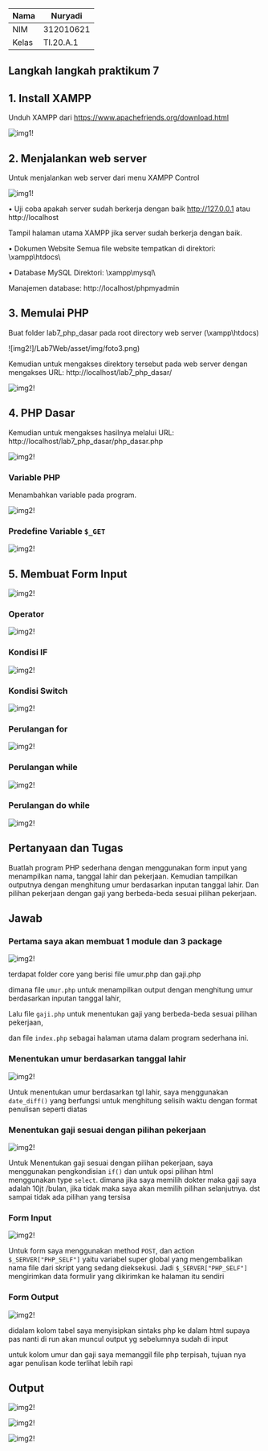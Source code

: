 | Nama      | Nuryadi |
| ----------- | ----------- |
| NIM     | 312010621      |
| Kelas   | TI.20.A.1        |

## Langkah langkah praktikum 7

## 1. Install XAMPP
Unduh XAMPP dari https://www.apachefriends.org/download.html

![img1!](/Lab7Web/asset/img/foto1.png)

## 2. Menjalankan web server
Untuk menjalankan web server dari menu XAMPP Control

![img1!](/Lab7Web/asset/img/foto2.png)

• Uji coba apakah server sudah berkerja dengan baik
http://127.0.0.1 atau http://localhost

Tampil halaman utama XAMPP jika server sudah berkerja dengan baik.

• Dokumen Website
Semua file website tempatkan di direktori: \xampp\htdocs\

• Database MySQL
Direktori: \xampp\mysql\

Manajemen database: http://localhost/phpmyadmin

## 3. Memulai PHP
Buat folder lab7_php_dasar pada root directory web server (\xampp\htdocs)

![img2!]/Lab7Web/asset/img/foto3.png)

Kemudian untuk mengakses direktory tersebut pada web server dengan mengakses URL:
http://localhost/lab7_php_dasar/

![img2!](/Lab7Web/asset/img/foto4.png)

## 4. PHP Dasar

Kemudian untuk mengakses hasilnya melalui URL:
http://localhost/lab7_php_dasar/php_dasar.php

![img2!](/Lab7Web/asset/img/foto5.png)

### Variable PHP
Menambahkan variable pada program.

![img2!](/Lab7Web/asset/img/foto6.png)

### Predefine Variable `$_GET`
![img2!](/Lab7Web/asset/img/foto7.png)

## 5. Membuat Form Input

![img2!](/Lab7Web/asset/img/foto8.png)

### Operator
![img2!](/Lab7Web/asset/img/foto9.png)

### Kondisi IF
![img2!](/Lab7Web/asset/img/foto10.png)

### Kondisi Switch
![img2!](/Lab7Web/asset/img/foto11.png)

### Perulangan for
![img2!](/Lab7Web/asset/img/foto12.png)

### Perulangan while
![img2!](/Lab7Web/asset/img/foto13.png)

### Perulangan do while
![img2!](/Lab7Web/asset/img/foto14.png)

## Pertanyaan dan Tugas
Buatlah program PHP sederhana dengan menggunakan form input yang menampilkan
nama, tanggal lahir dan pekerjaan. Kemudian tampilkan outputnya dengan menghitung
umur berdasarkan inputan tanggal lahir. Dan pilihan pekerjaan dengan gaji yang
berbeda-beda sesuai pilihan pekerjaan.

## Jawab
### Pertama saya akan membuat 1 module dan 3 package

![img2!](assets/img/praktikum/1.png)

terdapat folder core yang berisi file umur.php dan gaji.php

dimana file `umur.php` untuk menampilkan output dengan menghitung
umur berdasarkan inputan tanggal lahir, 

Lalu file `gaji.php` untuk menentukan gaji yang berbeda-beda sesuai pilihan pekerjaan,

dan file `index.php` sebagai halaman utama dalam program sederhana ini.

### Menentukan umur berdasarkan tanggal lahir
![img2!](assets/img/praktikum/umr.png)

Untuk menentukan umur berdasarkan tgl lahir, saya menggunakan ``date_diff()`` yang berfungsi untuk menghitung selisih waktu dengan format penulisan seperti diatas

### Menentukan gaji sesuai dengan pilihan pekerjaan
![img2!](assets/img/praktikum/g.png)

Untuk Menentukan gaji sesuai dengan pilihan pekerjaan, saya menggunakan pengkondisian ``if()`` dan untuk opsi pilihan html menggunakan type `select`. dimana jika saya memilih dokter maka gaji saya adalah 10jt /bulan, jika tidak maka saya akan memilih pilihan selanjutnya. dst sampai tidak ada pilihan yang tersisa

### Form Input
![img2!](assets/img/praktikum/form.png)

Untuk form saya menggunakan method `POST`, dan action ``$_SERVER["PHP_SELF"]`` yaitu variabel super global yang mengembalikan nama file dari skript yang sedang dieksekusi. Jadi ``$_SERVER["PHP_SELF"]`` mengirimkan data formulir yang dikirimkan ke halaman itu sendiri

### Form Output
![img2!](assets/img/praktikum/o.png)

didalam kolom tabel saya menyisipkan sintaks php ke dalam html supaya pas nanti di run akan muncul output yg sebelumnya sudah di input

untuk kolom umur dan gaji saya memanggil file php terpisah, tujuan nya agar penulisan kode terlihat lebih rapi

## Output
![img2!](assets/img/praktikum/14.png)

![img2!](assets/img/praktikum/15.png)

![img2!](assets/img/praktikum/16.png)


